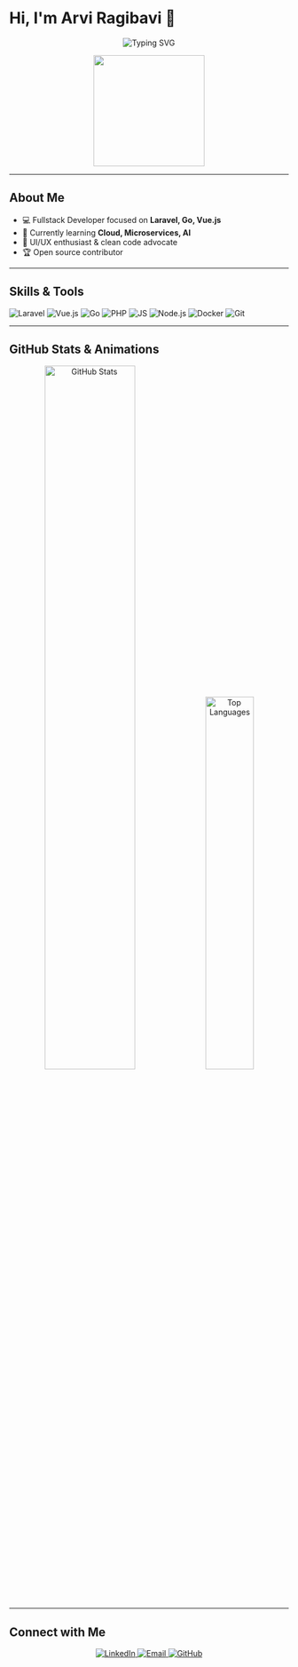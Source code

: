 # Hi, I'm Arvi Ragibavi 👋

<p align="center">
  <img src="https://readme-typing-svg.herokuapp.com/?lines=Fullstack+Developer;Laravel+%2B+Vue+Enthusiast;Open+Source+Contributor&center=true&width=500&height=50" alt="Typing SVG"/>
</p>

<p align="center">
  <img src="https://img1.picmix.com/output/stamp/normal/4/9/9/1/2381994_661e5.gif" width="200"/>
</p>

---

## About Me
- 💻 Fullstack Developer focused on **Laravel, Go, Vue.js**
- 🌱 Currently learning **Cloud, Microservices, AI**
- 🎨 UI/UX enthusiast & clean code advocate
- 🏆 Open source contributor

---

## Skills & Tools
<p align="left">
  <img alt="Laravel" src="https://img.shields.io/badge/Laravel-FF2D20?style=flat&logo=laravel&logoColor=white"/>
  <img alt="Vue.js" src="https://img.shields.io/badge/Vue.js-4FC08D?style=flat&logo=vue.js&logoColor=white"/>
  <img alt="Go" src="https://img.shields.io/badge/Go-00ADD8?style=flat&logo=go&logoColor=white"/>
  <img alt="PHP" src="https://img.shields.io/badge/PHP-777BB4?style=flat&logo=php&logoColor=white"/>
  <img alt="JS" src="https://img.shields.io/badge/JS-F7DF1E?style=flat&logo=javascript&logoColor=black"/>
  <img alt="Node.js" src="https://img.shields.io/badge/Node.js-339933?style=flat&logo=node.js&logoColor=white"/>
  <img alt="Docker" src="https://img.shields.io/badge/Docker-2496ED?style=flat&logo=docker&logoColor=white"/>
  <img alt="Git" src="https://img.shields.io/badge/Git-F05032?style=flat&logo=git&logoColor=white"/>
</p>

---

## GitHub Stats & Animations
<p align="center">
  <!-- GitHub Stats -->
  <img src="https://github-readme-stats-eight-theta.vercel.app/api?username=ragibavi&show_icons=true&theme=tokyonight&include_all_commits=true&count_private=true" alt="GitHub Stats" width="57%"/>
  
  <!-- Top Languages -->
  <img src="https://github-readme-stats-eight-theta.vercel.app/api/top-langs/?username=ragibavi&layout=compact&langs_count=8&theme=tokyonight" alt="Top Languages" width="41.5%"/>
</p>


---

## Connect with Me
<p align="center">
  <a href="https://linkedin.com/in/ragibavi" target="_blank">
    <img alt="LinkedIn" src="https://img.shields.io/badge/LinkedIn-0077B5?style=flat&logo=linkedin&logoColor=white"/>
  </a>
  <a href="mailto:syams280606@gmail.com" target="_blank">
    <img alt="Email" src="https://img.shields.io/badge/Email-D14836?style=flat&logo=gmail&logoColor=white"/>
  </a>
  <a href="https://github.com/ragibavi" target="_blank">
    <img alt="GitHub" src="https://img.shields.io/badge/GitHub-181717?style=flat&logo=github&logoColor=white"/>
  </a>
</p>
